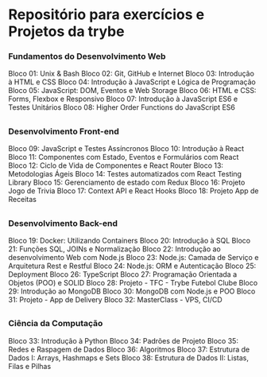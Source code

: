 # Repositório para exercícios e Projetos da trybe

### Fundamentos do Desenvolvimento Web

Bloco 01: Unix & Bash
Bloco 02: Git, GitHub e Internet
Bloco 03: Introdução à HTML e CSS
Bloco 04: Introdução à JavaScript e Lógica de Programação
Bloco 05: JavaScript: DOM, Eventos e Web Storage
Bloco 06: HTML e CSS: Forms, Flexbox e Responsivo
Bloco 07: Introdução à JavaScript ES6 e Testes Unitários
Bloco 08: Higher Order Functions do JavaScript ES6
##
### Desenvolvimento Front-end

Bloco 09: JavaScript e Testes Assíncronos
Bloco 10: Introdução à React
Bloco 11: Componentes com Estado, Eventos e Formulários com React
Bloco 12: Ciclo de Vida de Componentes e React Router
Bloco 13: Metodologias Ágeis
Bloco 14: Testes automatizados com React Testing Library
Bloco 15: Gerenciamento de estado com Redux
Bloco 16: Projeto Jogo de Trivia
Bloco 17: Context API e React Hooks
Bloco 18: Projeto App de Receitas
##
### Desenvolvimento Back-end

Bloco 19: Docker: Utilizando Containers
Bloco 20: Introdução à SQL
Bloco 21: Funções SQL, JOINs e Normalização
Bloco 22: Introdução ao desenvolvimento Web com Node.js
Bloco 23: Node.js: Camada de Serviço e Arquitetura Rest e Restful
Bloco 24: Node.js: ORM e Autenticação
Bloco 25: Deployment
Bloco 26: TypeScript
Bloco 27: Programação Orientada a Objetos (POO) e SOLID
Bloco 28: Projeto - TFC - Trybe Futebol Clube
Bloco 29: Introdução ao MongoDB
Bloco 30: MongoDB com Node.js e POO
Bloco 31: Projeto - App de Delivery
Bloco 32: MasterClass - VPS, CI/CD
##
### Ciência da Computação

Bloco 33: Introdução à Python
Bloco 34: Padrões de Projeto
Bloco 35: Redes e Raspagem de Dados
Bloco 36: Algoritmos
Bloco 37: Estrutura de Dados I: Arrays, Hashmaps e Sets
Bloco 38: Estrutura de Dados II: Listas, Filas e Pilhas

##
